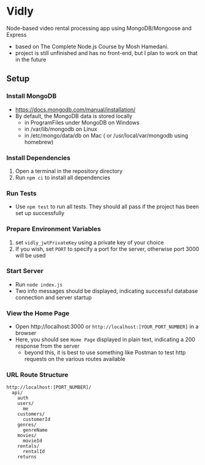 # Vidly
Node-based video rental processing app using MongoDB/Mongoose and Express
 - based on The Complete Node.js Course by Mosh Hamedani.
 - project is still unfinished and has no front-end, but I plan to work on that in the future

## Setup

### Install MongoDB
 - https://docs.mongodb.com/manual/installation/
 - By default, the MongoDB data is stored locally
   - in ProgramFiles under MongoDB on Windows
   - in /var/lib/mongodb on Linux
   - in /etc/mongo/data/db on Mac ( or /usr/local/var/mongodb using homebrew)

### Install Dependencies
1. Open a terminal in the repository directory
2. Run `npm ci` to install all dependencies

### Run Tests
 - Use `npm test` to run all tests. They should all pass if the project has been set up successfully

### Prepare Environment Variables
1. set `vidly_jwtPrivateKey` using a private key of your choice
2. If you wish, set `PORT` to specify a port for the server, otherwise port 3000 will be used

### Start Server
 - Run `node index.js`
 - Two info messages should be displayed, indicating successful database connection and server startup

### View the Home Page
 - Open http://localhost:3000 or `http://localhost:[YOUR_PORT_NUMBER]` in a browser
 - Here, you should see `Home Page` displayed in plain text, indicating a 200 response from the server
   - beyond this, it is best to use something like Postman to test http requests on the various routes available
 
### URL Route Structure
    http://localhost:[PORT_NUMBER]/
      api/
        auth
        users/
          me
        customers/
          customerId
        genres/
          genreName
        movies/
          movieId
        rentals/
          rentalId
        returns

